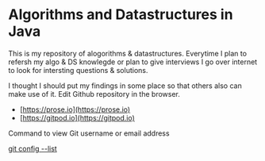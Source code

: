 # Algorithms and Datastructures in Java
This is my repository of alogorithms & datastructures. Everytime I plan to refersh my algo & DS knowlegde or plan to give interviews I go over internet to look for intersting questions & solutions.

I thought I should put my findings in some place so that others also can make use of it. Edit Github repository in the browser.

- [https://prose.io](https://prose.io)
- [https://gitpod.io](https://gitpod.io)

Command to view Git username or email address

[git config --list](https://alvinalexander.com/git/git-show-change-username-email-address)


